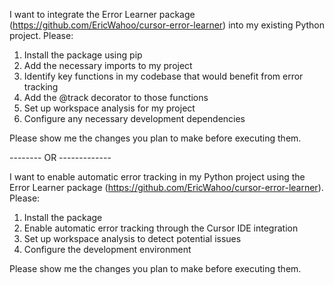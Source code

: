 I want to integrate the Error Learner package (https://github.com/EricWahoo/cursor-error-learner) into my existing Python project. Please:

1. Install the package using pip
2. Add the necessary imports to my project
3. Identify key functions in my codebase that would benefit from error tracking
4. Add the @track decorator to those functions
5. Set up workspace analysis for my project
6. Configure any necessary development dependencies

Please show me the changes you plan to make before executing them.

-------- OR -------------

I want to enable automatic error tracking in my Python project using the Error Learner package (https://github.com/EricWahoo/cursor-error-learner). Please:

1. Install the package
2. Enable automatic error tracking through the Cursor IDE integration
3. Set up workspace analysis to detect potential issues
4. Configure the development environment

Please show me the changes you plan to make before executing them.